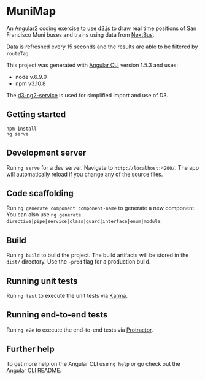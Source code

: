 # MuniMap

An Angular2 coding exercise to use [d3.js](http://d3js.org) to draw real time positions of San Francisco Muni buses and trains using data from [NextBus](http://www.nextbus.com).

Data is refreshed every 15 seconds and the results are able to be filtered by `routeTag`.

This project was generated with [Angular CLI](https://github.com/angular/angular-cli) version 1.5.3 and uses:

- node v.6.9.0
- npm v3.10.8

The [d3-ng2-service](https://github.com/tomwanzek/d3-ng2-service) is used for simplified import and use of D3.

## Getting started

```angular2html
npm install
ng serve
```

## Development server

Run `ng serve` for a dev server. Navigate to `http://localhost:4200/`. The app will automatically reload if you change any of the source files.

## Code scaffolding

Run `ng generate component component-name` to generate a new component. You can also use `ng generate directive|pipe|service|class|guard|interface|enum|module`.

## Build

Run `ng build` to build the project. The build artifacts will be stored in the `dist/` directory. Use the `-prod` flag for a production build.

## Running unit tests

Run `ng test` to execute the unit tests via [Karma](https://karma-runner.github.io).

## Running end-to-end tests

Run `ng e2e` to execute the end-to-end tests via [Protractor](http://www.protractortest.org/).

## Further help

To get more help on the Angular CLI use `ng help` or go check out the [Angular CLI README](https://github.com/angular/angular-cli/blob/master/README.md).
